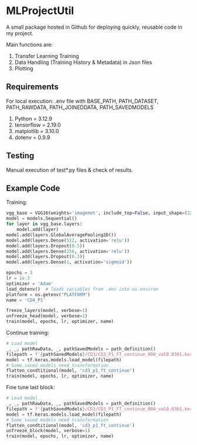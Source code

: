 # MLProjectUtil

A small package hosted in Github for deploying quickly, reusable code in my project.

Main functions are:

1. Transfer Learning Training
2. Data Handling (Training History & Metadata) in Json files
3. Plotting

## Requirements

For local execution: .env file with BASE_PATH, PATH_DATASET, PATH_RAWDATA, PATH_JOINEDDATA, PATH_SAVEDMODELS

1. Python = 3.12.9
2. tensorflow = 2.19.0
3. matplotlib = 3.10.0
4. dotenv = 0.9.9

## Testing

Manual execution of test*.py files & check of results.

## Example Code

Training:

```python
vgg_base = VGG16(weights='imagenet', include_top=False, input_shape=(224, 224, 3))
model = models.Sequential()
for layer in vgg_base.layers:
    model.add(layer)
model.add(layers.GlobalAveragePooling2D())
model.add(layers.Dense(512, activation='relu'))
model.add(layers.Dropout(0.5))
model.add(layers.Dense(256, activation='relu'))
model.add(layers.Dropout(0.3))
model.add(layers.Dense(1, activation='sigmoid'))

epochs = 3
lr = 1e-3
optimizer = 'Adam'
load_dotenv()  # loads variables from .env into os.environ
platform = os.getenv("PLATFORM")
name = 'CD4_P1'

freeze_layers(model, verbose=1)
unfreeze_head(model, verbose=1)
train(model, epochs, lr, optimizer, name)
```

Continue training:

```python
# Load model
_, _, pathRawData, _, pathSavedModels = path_definition()
filepath = f'{pathSavedModels}/CD3/CD3_P1_FT_continue_008_val0.0361.keras'
model = tf.keras.models.load_model(filepath)
# Some saved models need transformation
flatten_condtitional(model, 'cd3_p1_ft_continue')
train(model, epochs, lr, optimizer, name)
```

Fine tune last block:

```python
# Load model
_, _, pathRawData, _, pathSavedModels = path_definition()
filepath = f'{pathSavedModels}/CD3/CD3_P1_FT_continue_008_val0.0361.keras'
model = tf.keras.models.load_model(filepath)
# Some saved models need transformation
flatten_condtitional(model, 'cd3_p1_ft_continue')
unfreeze_block(model, verbose=1)
train(model, epochs, lr, optimizer, name)
```